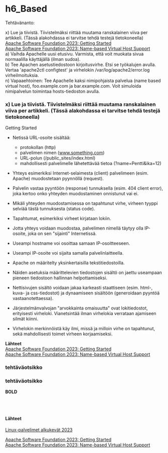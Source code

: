 # h6_Based

Tehtävänanto:  

x) Lue ja tiivistä. Tiivistelmäksi riittää muutama ranskalainen viiva per artikkeli. (Tässä alakohdassa ei tarvitse tehdä testejä tietokoneella)  
[Apache Software Foundation 2023: Getting Started](https://httpd.apache.org/docs/2.4/getting-started.html)  
[Apache Software Foundation 2023: Name-based Virtual Host Support](https://httpd.apache.org/docs/current/vhosts/name-based.html)  
a) Vaihda Apachelle uusi etusivu. Varmista, että voit muokata sivua normaalilla käyttäjällä (ilman sudoa).  
b) Tee Apachen asetustiedostoon kirjoitusvirhe. Etsi se työkalujen avulla. Vertaa 'apache2ctl configtest' ja virhelokin /var/log/apache2/error.log virheilmoituksia.  
n) Vapaaehtoinen: Tee Apachelle kaksi nimipohjaista palvelua (name based virtual host), foo.example.com ja bar.example.com. Voit simuloida nimipalvelun toimintaa hosts-tiedoston avulla.  


### x) Lue ja tiivistä. Tiivistelmäksi riittää muutama ranskalainen viiva per artikkeli. (Tässä alakohdassa ei tarvitse tehdä testejä tietokoneella)  

Getting Started  

- Netissä URL-osoite sisältää: 
    - protokollan (http)  
    - palvelimen nimen (www.something.com)  
    - URL-polun (/public_sites/index.html)  
    - mahdollisesti  palvelimelle lähetettävää tietoa (?name=Pentti&ika=12)  
- Yhteys esimerkiksi Internet-selaimesta (client) palvelimeen (esim. Apache) muodostetaan pyynnöllä (request). 
- Palvelin vastaa pyyntöön (response) tunnuksella (esim. 404 client error), joka kertoo onko yhteyden muodostaminen onnistunut vai ei.  
- Mikäli yhteyden muodostamisessa on tapahtunut virhe, virheen tyyppi selviää tästä tunnuksesta (status code).  
- Tapahtumat, esimerkiksi virheet kirjataan lokiin.  
 
- Jotta yhteys voidaan muodostaa, palvelimen nimellä täytyy olla IP-osoite, joka on sen "sijainti" Internetissä.  
- Useampi hostname voi osoittaa samaan IP-osoitteeseen.  
- Useampi IP-osoite voi sijaita samalla palvelinlaitteella.  

- Apache on määritelty yksinkertaisilla tekstitiedostoilla.  
- Näiden asetuksia määrittelevien tiedostojen sisältö on jaettu useampaan pieneen tiedostoon hallinnan helpottamiseksi.  

- Nettisivujen sisältö voidaan jakaa karkeasti staattiseen (esim. html-, kuva- ja css-tiedostot) ja dynaamiseen sisältöön (generoidaan pyyntöä vastaanotettaessa).  

- Järjestelmänvalvojan "arvokkainta omaisuutta" ovat lokitiedostot, erityisesti virheloki. Vianetsintää ilman virhelokia verrataan ajamiseen silmät kiinni.  
- Virhelokin merkinnöistä käy ilmi, missä ja milloin virhe on tapahtunut, sekä mahdollisesti toimet virheen korjaamiseksi. 








**Lähteet**  
[Apache Software Foundation 2023: Getting Started](https://httpd.apache.org/docs/2.4/getting-started.html)  
[Apache Software Foundation 2023: Name-based Virtual Host Support](https://httpd.apache.org/docs/current/vhosts/name-based.html)  
 

### tehtäväotsikko  

### tehtäväotsikko  


**BOLD**  


<br></br> 



#### Lähteet  
  
[Linux-palvelimet alkukevät 2023](https://terokarvinen.com/2023/linux-palvelimet-2023-alkukevat/)  


[Apache Software Foundation 2023: Getting Started](https://httpd.apache.org/docs/2.4/getting-started.html)  
[Apache Software Foundation 2023: Name-based Virtual Host Support](https://httpd.apache.org/docs/current/vhosts/name-based.html)  









